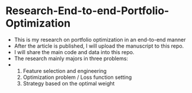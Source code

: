 # Research-End-to-end-Portfolio-Optimization
- This is my research on portfolio optimization in an end-to-end manner
- After the article is published, I will upload the manuscript to this repo.
- I will share the main code and data into this repo.
- The research mainly majors in three problems:
- 1. Feature selection and engineering
  2. Optimization problem / Loss function setting
  3. Strategy based on the optimal weight
